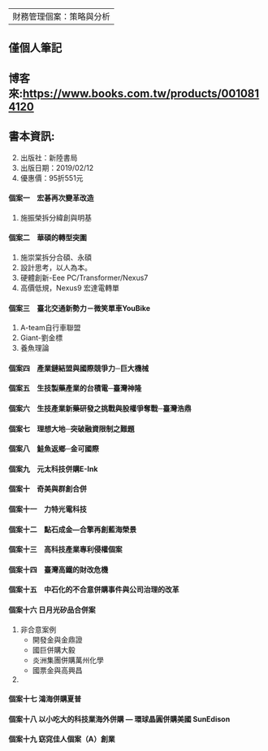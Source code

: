 <table>
    <tr>
        <td>財務管理個案：策略與分析</td>
    </tr>
</table>

## 僅個人筆記
## 博客來:https://www.books.com.tw/products/0010814120
## 書本資訊:
2. 出版社：新陸書局  
3. 出版日期：2019/02/12
4. 優惠價：95折551元


#### 個案一　宏碁再次變革改造
1. 施振榮拆分緯創與明基
#### 個案二　華碩的轉型突圍
1. 施崇棠拆分合碩、永碩
2. 設計思考，以人為本。
3. 硬體創新-Eee PC/Transformer/Nexus7
4. 高價低規，Nexus9 宏達電轉單
#### 個案三　臺北交通新勢力－微笑單車YouBike
1. A-team自行車聯盟
2. Giant-劉金標
3. 養魚理論
#### 個案四　產業鏈結盟與國際競爭力─巨大機械
#### 個案五　生技製藥產業的台積電─臺灣神隆
#### 個案六　生技產業新藥研發之挑戰與股權爭奪戰─臺灣浩鼎
#### 個案七　理想大地─突破融資限制之難題
#### 個案八　鮭魚返鄉─金可國際
#### 個案九　元太科技併購E-Ink
#### 個案十　奇美與群創合併
#### 個案十一　力特光電科技
#### 個案十二　點石成金—合擎再創藍海榮景
#### 個案十三　高科技產業專利侵權個案
#### 個案十四　臺灣高鐵的財改危機
#### 個案十五　中石化的不合意併購事件與公司治理的改革
#### 個案十六  日月光矽品合併案
1. 非合意案例
   + 開發金與金鼎證
   + 國巨併購大毅
   + 炎洲集團併購萬州化學
   + 國票金與高興昌
2. 
#### 個案十七  鴻海併購夏普
#### 個案十八  以小吃大的科技業海外併購 — 環球晶圓併購美國 SunEdison
#### 個案十九  窈窕佳人個案（A）創業
